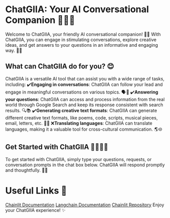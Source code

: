  #   ChatGIIA: Your AI Conversational Companion 👨‍💻🤖

Welcome to ChatGIIA, your friendly AI conversational companion! 💬🤖 With ChatGIIA, you can engage in stimulating conversations, explore creative ideas, and get answers to your questions in an informative and engaging way. 🚀💫





## What can ChatGIIA do for you? 😊

ChatGIIA is a versatile AI tool that can assist you with a wide range of tasks, including:
   ✔️**Engaging in conversations**: ChatGIIA can follow your lead and engage in meaningful conversations on various topics. 🗣️💬
   ✔️**Answering your questions**: ChatGIIA can access and process information from the real world through Google Search and keep its response consistent with search results. 🔍📚
   ✔️**Generating creative text formats**: ChatGIIA can generate different creative text formats, like poems, code, scripts, musical pieces, email, letters, etc. 🎼🎨
   ❌**Translating languages**: ChatGIIA can translate languages, making it a valuable tool for cross-cultural communication. 🌎🌐

## Get Started with ChatGIIA 🏃‍♀️🏃‍♂️
To get started with ChatGIIA, simply type your questions, requests, or conversation prompts in the chat box below. ChatGIIA will respond promptly and thoughtfully. 💬🤖

>

>
 # Useful Links 🔗
[Chainlit Documentation](https://github.com/Chainlit/chainlit)
[Langchain Documentation](https://python.langchain.com/docs/get_started/quickstart)
[Chainlit Repository](https://github.com/Chainlit/chainlit)
Enjoy your ChatGIIA experience! ✨
